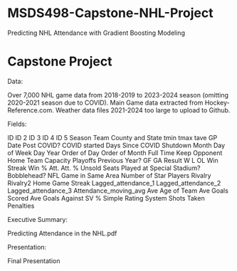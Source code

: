 # MSDS498-Capstone-NHL-Project
Predicting NHL Attendance with Gradient Boosting Modeling
# Capstone Project 

Data: 

Over 7,000 NHL game data from 2018-2019 to 2023-2024 season (omitting 2020-2021 season due to COVID). Main Game data extracted from Hockey-Reference.com. Weather data files 2021-2024 too large to upload to Github.

Fields: 

ID	ID 2	ID 3	ID 4	ID 5	Season	Team	County and State	tmin	tmax	tave	GP	Date	Post COVID?	COVID started	Days Since COVID Shutdown	Month	Day of Week	Day	Year	Order of Day	Order of Month	Full Time	Keep	Opponent	Home Team	Capacity	Playoffs Previous Year?	GF	GA	Result	W	L	OL	Win Streak	Win %	Att.	Att. %	Unsold Seats	Played at Special Stadium?	Bobblehead?	NFL Game in Same Area	Number of Star Players	Rivalry	Rivalry2	Home Game Streak	Lagged_attendance_1	Lagged_attendance_2	Lagged_attendance_3	Attendance_moving_avg	Ave Age of Team	Ave Goals Scored 	Ave Goals Against	SV %	Simple Rating System	Shots Taken	Penalties 

Executive Summary:

Predicting Attendance in the NHL.pdf

Presentation: 

Final Presentation
